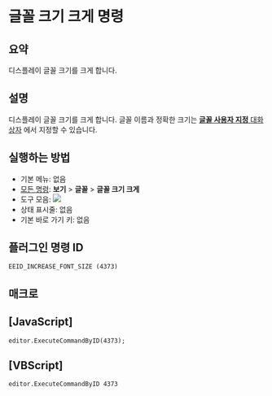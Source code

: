 # 글꼴 크기 크게 명령

## 요약

디스플레이 글꼴 크기를 크게 합니다.

## 설명

디스플레이 글꼴 크기를 크게 합니다.
글꼴 이름과 정확한 크기는 [**글꼴 사용자 지정** 대화 상자](../../dlg/properties/font/index) 에서
지정할 수 있습니다.

## 실행하는 방법

- 기본 메뉴: 없음
- [모든 명령](../tools/all_commands): **보기** \> **글꼴** \> **글꼴 크기 크게**
- 도구 모음: ![](../../images/increasefontsize..png)
- 상태 표시줄: 없음
- 기본 바로 가기 키: 없음

## 플러그인 명령 ID

```
EEID_INCREASE_FONT_SIZE (4373)
```

## 매크로

## \[JavaScript\]

```
editor.ExecuteCommandByID(4373);
```

## \[VBScript\]

```
editor.ExecuteCommandByID 4373
```
